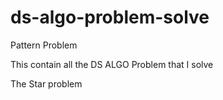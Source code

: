 # ds-algo-problem-solve

Pattern Problem

This contain all the DS ALGO Problem that I solve


The Star problem 
